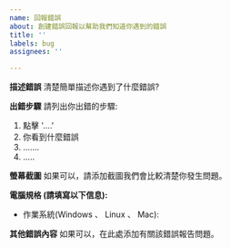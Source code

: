 ```yaml
---
name: 回報錯誤
about: 創建錯誤回報以幫助我們知道你遇到的錯誤
title: ''
labels: bug
assignees: ''

---
```


**描述錯誤**
清楚簡單描述你遇到了什麼錯誤?

**出錯步驟**
請列出你出錯的步驟:
1. 點擊 '....'
2. 你看到什麼錯誤
3. .......
4. .....

**螢幕截圖**
如果可以，請添加截圖我們會比較清楚你發生問題。

**電腦規格 (請填寫以下信息):**
 - 作業系統(Windows 、 Linux 、 Mac):

**其他錯誤內容**
如果可以，在此處添加有關該錯誤報告問題。
